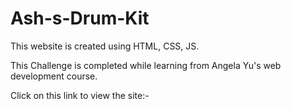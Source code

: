 # Ash-s-Drum-Kit
This website is created using HTML, CSS, JS.

 This Challenge is completed while learning from Angela Yu's web development course.
 
 Click on this link to view the site:-
